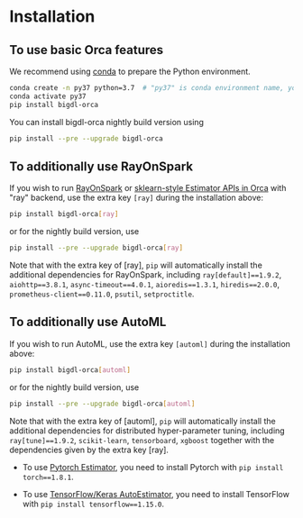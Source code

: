 # Installation


## To use basic Orca features
We recommend using [conda](https://docs.conda.io/projects/conda/en/latest/user-guide/install/) to prepare the Python environment.
```bash
conda create -n py37 python=3.7  # "py37" is conda environment name, you can use any name you like.
conda activate py37
pip install bigdl-orca
```

You can install bigdl-orca nightly build version using
```bash
pip install --pre --upgrade bigdl-orca
```

## To additionally use RayOnSpark

If you wish to run [RayOnSpark](ray.md) or [sklearn-style Estimator APIs in Orca](distributed-training-inference.md) with "ray" backend, use the extra key `[ray]` during the installation above:

```bash
pip install bigdl-orca[ray]
```

or for the nightly build version, use
```bash
pip install --pre --upgrade bigdl-orca[ray]
```

Note that with the extra key of [ray], `pip` will automatically install the additional dependencies for RayOnSpark,
including `ray[default]==1.9.2`, `aiohttp==3.8.1`, `async-timeout==4.0.1`, `aioredis==1.3.1`, `hiredis==2.0.0`, `prometheus-client==0.11.0`, `psutil`,  `setproctitle`.

## To additionally use AutoML

If you wish to run AutoML, use the extra key `[automl]` during the installation above:

```bash
pip install bigdl-orca[automl]
````

or for the nightly build version, use
```bash
pip install --pre --upgrade bigdl-orca[automl]
```

Note that with the extra key of [automl], `pip` will automatically install the additional dependencies for distributed hyper-parameter tuning,
including `ray[tune]==1.9.2`, `scikit-learn`, `tensorboard`, `xgboost` together with the dependencies given by the extra key [ray].

- To use [Pytorch Estimator](#pytorch-autoestimator), you need to install Pytorch with `pip install torch==1.8.1`.

- To use [TensorFlow/Keras AutoEstimator](#tensorflow-keras-autoestimator), you need to install TensorFlow with `pip install tensorflow==1.15.0`.
